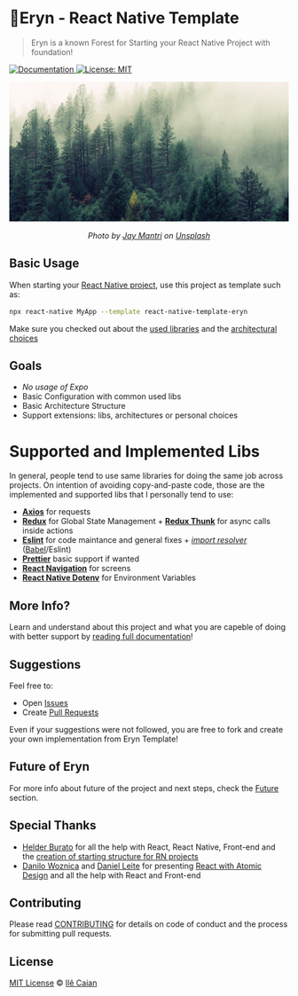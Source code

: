 # 🌲Eryn - React Native Template

> Eryn is a known Forest for Starting your React Native Project with foundation!

<p>
  <a href="https://caiangums.github.io/react-native-template-eryn/">
    <img alt="Documentation" src="https://img.shields.io/badge/documentation-yes-brightgreen.svg" target="_blank" />
  </a>
  <a href="https://github.com/caiangums/react-native-template-typescript/blob/main/LICENSE">
    <img alt="License: MIT" src="https://img.shields.io/badge/License-MIT-yellow.svg" target="_blank" />
  </a>
</p>

![Eryn](./docs/assets/eryn.jpg)

<p align="center" style="font-style: italic;">Photo by <a href="https://unsplash.com/@jaymantri?utm_source=unsplash&amp;utm_medium=referral&amp;utm_content=creditCopyText">Jay Mantri</a> on <a href="https://unsplash.com/?utm_source=unsplash&amp;utm_medium=referral&amp;utm_content=creditCopyText">Unsplash</a></p>

## Basic Usage

When starting your [React Native project](https://reactnative.dev/), use this project as template such as:

```sh
npx react-native MyApp --template react-native-template-eryn
```

Make sure you checked out about the [used libraries](https://caiangums.github.io/react-native-template-eryn/libs) and the [architectural choices](https://caiangums.github.io/react-native-template-eryn/#/usage)

## Goals

- _No usage of Expo_
- Basic Configuration with common used libs
- Basic Architecture Structure
- Support extensions: libs, architectures or personal choices

# Supported and Implemented Libs

In general, people tend to use same libraries for doing the same job across projects. On intention of avoiding copy-and-paste code, those are the implemented and supported libs that I personally tend to use:

- [**Axios**](https://github.com/axios/axios) for requests
- [**Redux**](https://redux.js.org/) for Global State Management + [**Redux Thunk**](https://github.com/reduxjs/redux-thunk) for async calls inside actions
- [**Eslint**](https://eslint.org/) for code maintance and general fixes + [_import resolver_](https://github.com/tleunen/babel-plugin-module-resolver) ([Babel](https://babeljs.io/)/Eslint)
- [**Prettier**](https://prettier.io/) basic support if wanted
- [**React Navigation**](https://reactnavigation.org/) for screens
- [**React Native Dotenv**](https://github.com/goatandsheep/react-native-dotenv) for Environment Variables

## More Info?

Learn and understand about this project and what you are capeble of doing with better support by [reading full documentation](https://caiangums.github.io/react-native-template-eryn)!

## Suggestions

Feel free to:

- Open [Issues](https://github.com/caiangums/react-native-template-eryn/issues)
- Create [Pull Requests](https://github.com/caiangums/react-native-template-eryn/pulls)

Even if your suggestions were not followed, you are free to fork and create your own implementation from Eryn Template!

## Future of Eryn

For more info about future of the project and next steps, check the [Future](https://caiangums.github.io/react-native-template-eryn/future) section.

## Special Thanks

- [Helder Burato](https://github.com/helderburato) for all the help with React, React Native, Front-end and the [creation of starting structure for RN projects](https://cheesecakelabs.com/br/blog/efficient-way-structure-react-native-projects/)
- [Danilo Woznica](https://github.com/danilowoz) and [Daniel Leite](https://github.com/dleitee) for presenting [React with Atomic Design](https://danilowoz.com/blog/atomic-design-with-react) and all the help with React and Front-end

## Contributing

Please read [CONTRIBUTING](CONTRIBUTING) for details on code of conduct and the process for submitting pull requests.

## License

[MIT License](LICENSE) © [Ilê Caian](https://github.com/caiangums)
